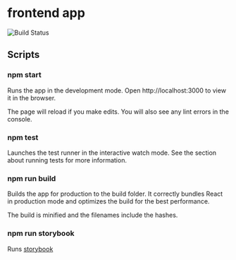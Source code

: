 # frontend app

![Build Status](https://codebuild.us-east-1.amazonaws.com/badges?uuid=eyJlbmNyeXB0ZWREYXRhIjoiOGdxUTNNZllQc0ltaDJpSnNPTE9HTXljc3gzZ0x1ZlNiV1BaNDNlWnFaOU03N3k5cUx4blU3bnUwMGljeU1HWXB1S0c1V2ttaWV0aXJSK2VFZFovYVlBPSIsIml2UGFyYW1ldGVyU3BlYyI6Ikt5aHlTMzdoUTZjbExDTWsiLCJtYXRlcmlhbFNldFNlcmlhbCI6MX0%3D&branch=master)

## Scripts

### npm start

Runs the app in the development mode.
Open http://localhost:3000 to view it in the browser.

The page will reload if you make edits.
You will also see any lint errors in the console.

### npm test

Launches the test runner in the interactive watch mode.
See the section about running tests for more information.

### npm run build

Builds the app for production to the build folder.
It correctly bundles React in production mode and optimizes the build for the best performance.

The build is minified and the filenames include the hashes.

### npm run storybook

Runs [storybook](https://github.com/storybooks/storybook) 